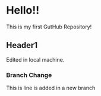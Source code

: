 # Hello!!

This is my first GutHub Repository!
 ## Header1

Edited in local machine.

### Branch Change

This is line is added in a new branch

